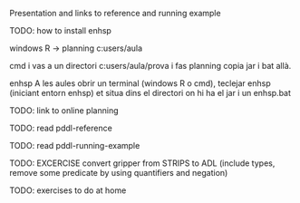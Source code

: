 Presentation and links to reference and running example

TODO: how to install enhsp

windows R -> planning c:users/aula

cmd i vas a un directori c:users/aula/prova i fas planning copia jar i bat allà.

enhsp
A les aules obrir un terminal (windows R o cmd), teclejar enhsp (iniciant entorn enhsp) et situa dins el directori on hi ha el jar i un enhsp.bat

TODO: link to online planning

TODO: read pddl-reference

TODO: read pddl-running-example

TODO: EXCERCISE convert gripper from STRIPS to ADL (include types, remove some predicate by using quantifiers and negation)

TODO: exercises to do at home
